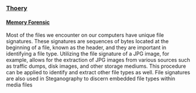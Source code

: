 <u><h3>Thoery</h3></u>

<u><h4> Memory Forensic</h4></u>

 <p>Most of the files we encounter on our computers have unique file signatures. These signatures are sequences of bytes located at the beginning of a file, known as the header, and they are important in identifying a file type. Utilizing the file signature of a JPG image, for example, allows for the extraction of JPG images from various sources such as traffic dumps, disk images, and other storage mediums. This procedure can be applied to identify and extract other file types as well. File signatures are also used in Steganography to discern embedded file types within media files</p>
